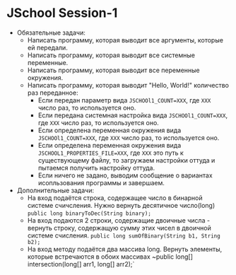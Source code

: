 # JSchool Session-1

* Обязательные задачи:
	* Написать программу, которая выводит все аргументы, которые ей передали.
	* Написать программу, которая выводит все системные переменные.
	* Написать программу, которая выводит все переменные окружения.
	* Написать программу, которая выводит "Hello, World!" количество раз переданное:
		* Если передан параметр вида `JSCHOOl1_COUNT=XXX`, где `XXX` число раз, то используется оно.
		* Если передана системная настройка вида `JSCHOOl1_COUNT=XXX`, где `XXX` число раз, то используется оно.
		* Если определена переменная окружения вида `JSCHOOl1_COUNT=XXX`, где `XXX` число раз, то используется оно.
		* Если определена переменная окружения вида `JSCHOOL1_PROPERTIES_FILE=XXX`, где `XXX` это путь к существующему файлу, то загружаем настройки оттуда и пытаемся получить настройку оттуда.
		* Если ничего не задано, выводим сообщение о вариантах исопльзования программы и завершаем.
* Дополнительные задачи:
	* На вход подаётся строка, содержащее число в бинарной системе счичсления. Нужно вернуть десятичное число(long)
		`public long binaryToDec(String binary);`
	* На вход подаются 2 строки, содержащие двоичные числа - вернуть строку, содержащую сумму этих чисел в двоичной системе счисления.
		`public long sumOfBinary(String b1, String b2);`
	* На вход методу подаётся два массива long. Вернуть элементы, которые встречаются в обоих массивах
		~public long[] intersection(long[] arr1, long[] arr2);`

